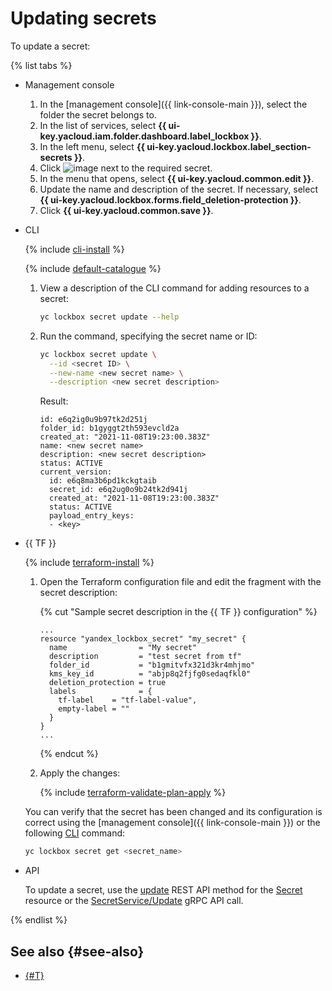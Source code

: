 # Updating secrets

To update a secret:

{% list tabs %}

- Management console

   1. In the [management console]({{ link-console-main }}), select the folder the secret belongs to.
   1. In the list of services, select **{{ ui-key.yacloud.iam.folder.dashboard.label_lockbox }}**.
   1. In the left menu, select **{{ ui-key.yacloud.lockbox.label_section-secrets }}**.
   1. Click ![image](../../_assets/horizontal-ellipsis.svg) next to the required secret.
   1. In the menu that opens, select **{{ ui-key.yacloud.common.edit }}**.
   1. Update the name and description of the secret. If necessary, select **{{ ui-key.yacloud.lockbox.forms.field_deletion-protection }}**.
   1. Click **{{ ui-key.yacloud.common.save }}**.

- CLI

   {% include [cli-install](../../_includes/cli-install.md) %}

   {% include [default-catalogue](../../_includes/default-catalogue.md) %}

   1. View a description of the CLI command for adding resources to a secret:
      ```bash
      yc lockbox secret update --help
      ```

   1. Run the command, specifying the secret name or ID:
      ```bash
      yc lockbox secret update \
        --id <secret ID> \
        --new-name <new secret name> \
        --description <new secret description>
      ```

      Result:
      ```
      id: e6q2ig0u9b97tk2d251j
      folder_id: b1gyggt2th593evcld2a
      created_at: "2021-11-08T19:23:00.383Z"
      name: <new secret name>
      description: <new secret description>
      status: ACTIVE
      current_version:
        id: e6q8ma3b6pd1kckgtaib
        secret_id: e6q2ug0o9b24tk2d941j
        created_at: "2021-11-08T19:23:00.383Z"
        status: ACTIVE
        payload_entry_keys:
        - <key>
      ```

- {{ TF }}

   {% include [terraform-install](../../_includes/terraform-install.md) %}

   1. Open the Terraform configuration file and edit the fragment with the secret description:

      {% cut "Sample secret description in the {{ TF }} configuration" %}

      ```
      ...
      resource "yandex_lockbox_secret" "my_secret" {
        name                = "My secret"
        description         = "test secret from tf"
        folder_id           = "b1gmitvfx321d3kr4mhjmo"
        kms_key_id          = "abjp8q2fjfg0sedaqfkl0"
        deletion_protection = true
        labels              = {
          tf-label    = "tf-label-value",
          empty-label = ""
        }
      }
      ...
      ```

      {% endcut %}

   1. Apply the changes:

      {% include [terraform-validate-plan-apply](../../_tutorials/terraform-validate-plan-apply.md) %}

   You can verify that the secret has been changed and its configuration is correct using the [management console]({{ link-console-main }}) or the following [CLI](../../cli/quickstart.md) command:

   ```bash
   yc lockbox secret get <secret_name>
   ```

- API

   To update a secret, use the [update](../api-ref/Secret/update.md) REST API method for the [Secret](../api-ref/Secret/index.md) resource or the [SecretService/Update](../api-ref/grpc/secret_service.md#Update) gRPC API call.

{% endlist %}

## See also {#see-also}

* [{#T}](../concepts/secret.md)
